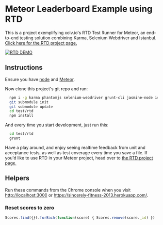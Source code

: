 Meteor Leaderboard Example using RTD
====================================
This is a project exemplifying xolv.io's RTD Test Runner for Meteor, an end-to-end testing solution combining Karma, Selenium Webdriver and Istanbul. [Click here for the RTD project page.](http://xolvio.github.io/rtd/)

[![RTD DEMO](http://img.youtube.com/vi/ESVRDEY-QSk/0.jpg)](http://www.youtube.com/watch?v=ESVRDEY-QSk)

Instructions
------------
Ensure you have [node](http://nodejs.org/download/) and [Meteor](http://meteor.com).

Now clone this project's git repo and run:
```bash
  npm i -g karma phantomjs selenium-webdriver grunt-cli jasmine-node istanbul
  git submodule init
  git submodule update
  cd test/rtd
  npm install
```

And every time you start development, just run this:
```bash
  cd test/rtd
  grunt
```

Have a play around, and enjoy seeing realtime feedback from unit and acceptance tests, as well as test coverage every time you save a file. If you'd like to use RTD in your Meteor project, head over to [the RTD project page.](http://xolvio.github.io/rtd/)

## Helpers

Run these commands from the Chrome console when you visit <http://localhost:3000> or <https://sincerely-fitness-2013.herokuapp.com/>.

### Reset scores to zero

```js
Scores.find({}).forEach(function(score) { Scores.remove(score._id) })
```
